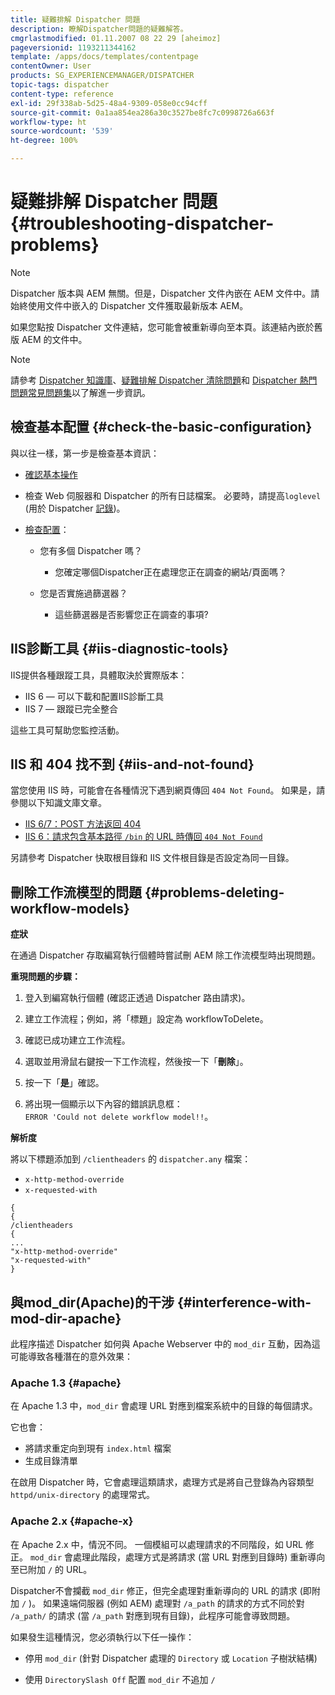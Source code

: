```yaml
---
title: 疑難排解 Dispatcher 問題
description: 瞭解Dispatcher問題的疑難解答。
cmgrlastmodified: 01.11.2007 08 22 29 [aheimoz]
pageversionid: 1193211344162
template: /apps/docs/templates/contentpage
contentOwner: User
products: SG_EXPERIENCEMANAGER/DISPATCHER
topic-tags: dispatcher
content-type: reference
exl-id: 29f338ab-5d25-48a4-9309-058e0cc94cff
source-git-commit: 0a1aa854ea286a30c3527be8fc7c0998726a663f
workflow-type: ht
source-wordcount: '539'
ht-degree: 100%

---
```


# 疑難排解 Dispatcher 問題 {#troubleshooting-dispatcher-problems}

>[!NOTE]
>
>Dispatcher 版本與 AEM 無關。但是，Dispatcher 文件內嵌在 AEM 文件中。請始終使用文件中嵌入的 Dispatcher 文件獲取最新版本 AEM。
>
>如果您點按 Dispatcher 文件連結，您可能會被重新導向至本頁。該連結內嵌於舊版 AEM 的文件中。

>[!NOTE]
>
>請參考 [Dispatcher 知識庫](https://helpx.adobe.com/tw/experience-manager/kb/index/dispatcher.html)、[疑難排解 Dispatcher 清除問題](https://experienceleague.adobe.com/search.html?lang=zh-Hant#q=troubleshooting%20dispatcher%20flushing%20issues&amp;sort=relevancy&amp;f:el_product=[Experience%20Manager])和 [Dispatcher 熱門問題常見問題集](dispatcher-faq.md)以了解進一步資訊。

## 檢查基本配置 {#check-the-basic-configuration}

與以往一樣，第一步是檢查基本資訊：

* [確認基本操作](/help/using/dispatcher-configuration.md#confirming-basic-operation)
* 檢查 Web 伺服器和 Dispatcher 的所有日誌檔案。 必要時，請提高`loglevel` (用於 Dispatcher [記錄](/help/using/dispatcher-configuration.md#logging))。

* [檢查配置](/help/using/dispatcher-configuration.md)：

   * 您有多個 Dispatcher 嗎？

      * 您確定哪個Dispatcher正在處理您正在調查的網站/頁面嗎？

   * 您是否實施過篩選器？

      * 這些篩選器是否影響您正在調查的事項?

## IIS診斷工具 {#iis-diagnostic-tools}

IIS提供各種跟蹤工具，具體取決於實際版本：

* IIS 6 — 可以下載和配置IIS診斷工具
* IIS 7 — 跟蹤已完全整合

這些工具可幫助您監控活動。

## IIS 和 404 找不到 {#iis-and-not-found}

當您使用 IIS 時，可能會在各種情況下遇到網頁傳回 `404 Not Found`。 如果是，請參閱以下知識文庫文章。

* [IIS 6/7：POST 方法返回 404](https://helpx.adobe.com/tw/experience-manager/kb/IIS6IsapiFilters.html)
* [IIS 6：請求包含基本路徑 `/bin` 的 URL 時傳回 `404 Not Found`](https://helpx.adobe.com/tw/experience-manager/kb/RequestsToBinDirectoryFailInIIS6.html)

另請參考 Dispatcher 快取根目錄和 IIS 文件根目錄是否設定為同一目錄。

## 刪除工作流模型的問題 {#problems-deleting-workflow-models}

**症狀**

在通過 Dispatcher 存取編寫執行個體時嘗試刪 AEM 除工作流模型時出現問題。

**重現問題的步驟：**

1. 登入到編寫執行個體 (確認正透過 Dispatcher 路由請求)。
1. 建立工作流程；例如，將「標題」設定為 workflowToDelete。
1. 確認已成功建立工作流程。
1. 選取並用滑鼠右鍵按一下工作流程，然後按一下「**刪除**」。

1. 按一下「**是**」確認。
1. 將出現一個顯示以下內容的錯誤訊息框：\
   `ERROR 'Could not delete workflow model!!`。

**解析度**

將以下標題添加到 `/clientheaders` 的 `dispatcher.any` 檔案：

* `x-http-method-override`
* `x-requested-with`

```
{  
{  
/clientheaders  
{  
...  
"x-http-method-override"  
"x-requested-with"  
}
```

## 與mod_dir(Apache)的干涉 {#interference-with-mod-dir-apache}

此程序描述 Dispatcher 如何與 Apache Webserver 中的 `mod_dir` 互動，因為這可能導致各種潛在的意外效果：

### Apache 1.3 {#apache}

在 Apache 1.3 中，`mod_dir` 會處理 URL 對應到檔案系統中的目錄的每個請求。

它也會：

* 將請求重定向到現有 `index.html` 檔案
* 生成目錄清單

在啟用 Dispatcher 時，它會處理這類請求，處理方式是將自己登錄為內容類型 `httpd/unix-directory` 的處理常式。

### Apache 2.x {#apache-x}

在 Apache 2.x 中，情況不同。 一個模組可以處理請求的不同階段，如 URL 修正。 `mod_dir` 會處理此階段，處理方式是將請求 (當 URL 對應到目錄時) 重新導向至已附加 `/` 的 URL。

Dispatcher不會攔截 `mod_dir` 修正，但完全處理對重新導向的 URL 的請求 (即附加 `/` )。 如果遠端伺服器 (例如 AEM) 處理對 `/a_path` 的請求的方式不同於對 `/a_path/` 的請求 (當 `/a_path` 對應到現有目錄)，此程序可能會導致問題。

如果發生這種情況，您必須執行以下任一操作：

* 停用 `mod_dir` (針對 Dispatcher 處理的 `Directory` 或 `Location` 子樹狀結構)

* 使用 `DirectorySlash Off` 配置 `mod_dir` 不追加 `/`
